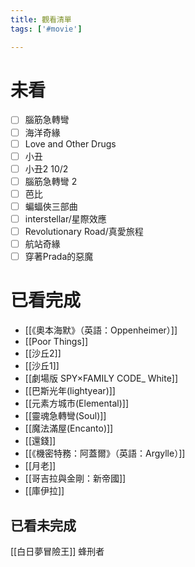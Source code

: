 ```yaml
---
title: 觀看清單
tags: ['#movie']

---
```



# 未看

- [ ] 腦筋急轉彎
- [ ] 海洋奇緣
- [ ] Love and Other Drugs
- [ ] 小丑
- [ ] 小丑2 10/2
- [ ] 腦筋急轉彎 2 
- [ ] 芭比
- [ ] 蝙蝠俠三部曲 
- [ ] interstellar/星際效應
- [ ] Revolutionary Road/真愛旅程
- [ ] 航站奇緣
- [ ] 穿著Prada的惡魔 

# 已看完成

- [[《奧本海默》（英語：Oppenheimer）]]
- [[Poor Things]]
- [[沙丘2]]
- [[沙丘1]]
- [[劇場版 SPY×FAMILY CODE_ White]]
- [[巴斯光年(lightyear)]]
- [[元素方城市(Elemental)]]
- [[靈魂急轉彎(Soul)]]
- [[魔法滿屋(Encanto)]]
- [[還錢]]
- [[《機密特務：阿蓋爾》（英語：Argylle）]]
- [[月老]]
- [[哥吉拉與金剛：新帝國]]
- [[庫伊拉]]

## 已看未完成
[[白日夢冒險王]]
蜂刑者
